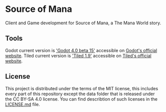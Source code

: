# Source of Mana

Client and Game development for Source of Mana, a The Mana World story.

## Tools

Godot current version is ['Godot 4.0 beta 15'](https://downloads.tuxfamily.org/godotengine/4.0/beta15/) accessible on [Godot's official website](https://godotengine.org/download).
Tiled current version is ['Tiled 1.9'](https://www.mapeditor.org/2022/06/25/tiled-1-9-released.html) accessible on [Tiled's official website](https://www.mapeditor.org/).

## License

This project is distributed under the terms of the MIT license, this includes every part of this repository except the data folder that is released under the CC BY-SA 4.0 license.
You can find describtion of such licenses  in the [LICENSE.md](LICENSE.md) file.
